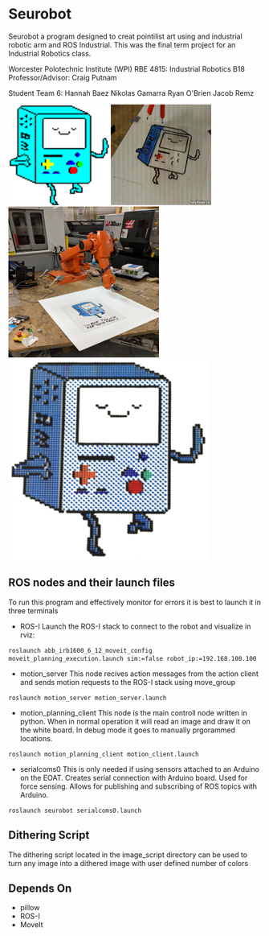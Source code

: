 # Seurobot
Seurobot a program designed to creat pointilist art using and industrial robotic arm and ROS Industrial. This was the final term project for an Industrial Robotics class.

Worcester Polotechnic Institute (WPI) RBE 4815: Industrial Robotics B18
Professor/Advisor: Craig Putnam

Student Team 6:
Hannah Baez
Nikolas Gamarra
Ryan O'Brien
Jacob Remz


<img src="https://github.com/RBE4815-Team6/Seurobot/blob/master/image_script/BMOtrace.png" width="200" height="200">
<img src="https://github.com/RBE4815-Team6/Seurobot/blob/master/image_script/BMO.gif" width="200" height="200">
<img src="https://github.com/RBE4815-Team6/Seurobot/blob/master/image_script/IMG_20181214_150729.jpg" width="300" height="300">
<img src="https://github.com/RBE4815-Team6/Seurobot/blob/master/image_script/BMOfinal.png" width="400" height="400">



## ROS nodes and their launch files
To run this program and effectively monitor for errors it is best to launch it in three terminals

- ROS-I
Launch the ROS-I stack to connect to the robot and visualize in rviz:

```
roslaunch abb_irb1600_6_12_moveit_config moveit_planning_execution.launch sim:=false robot_ip:=192.168.100.100
```

- motion_server
This node recives action messages from the action client and sends motion requests to the ROS-I stack using move_group
```
roslaunch motion_server motion_server.launch 
```

- motion_planning_client
This node is the main controll node written in python.  When in normal operation it will read an image and draw it on the white board. In debug mode it goes to manually  prgorammed locations.

```
roslaunch motion_planning_client motion_client.launch 

```

- serialcoms0
This is only needed if using sensors attached to an Arduino on the EOAT. Creates serial connection with Arduino board. Used for force sensing. Allows for publishing and subscribing of ROS topics with Arduino.

```
roslaunch seurobot serialcoms0.launch 

```

## Dithering Script

The dithering script located in the image_script directory can be used to turn any image into a dithered image with user defined number of colors


## Depends On 
- pillow
- ROS-I
- MoveIt


